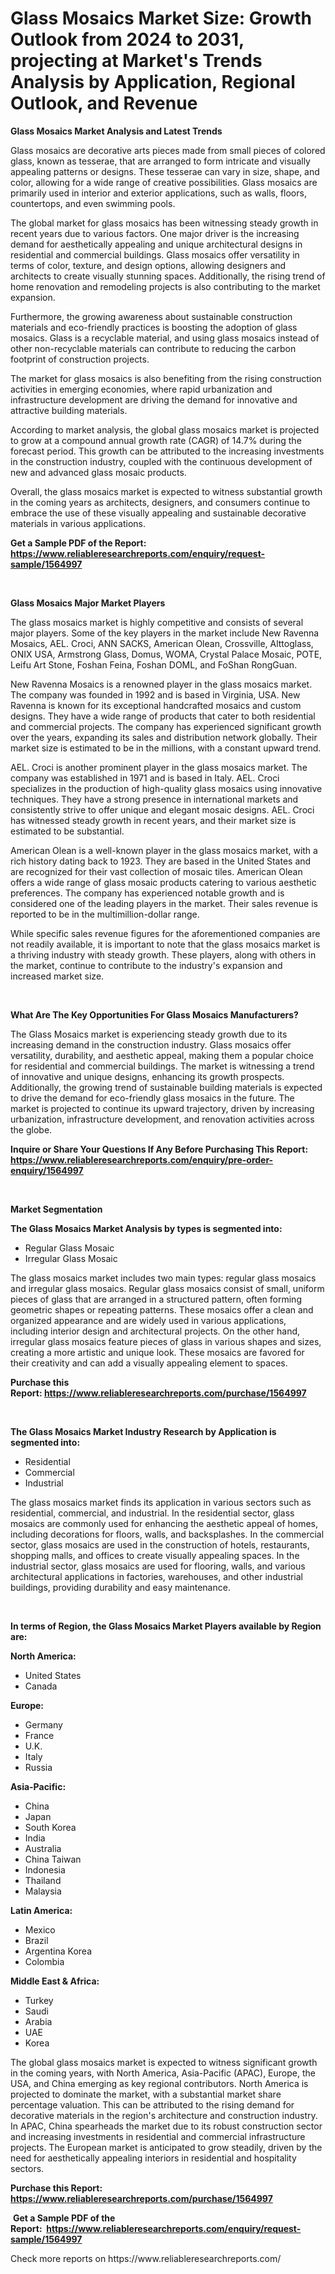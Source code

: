 <p><h1>Glass Mosaics Market Size: Growth Outlook from 2024 to 2031, projecting at Market's Trends Analysis by Application, Regional Outlook, and Revenue</h1></p><p><strong>Glass Mosaics Market Analysis and Latest Trends</strong></p>
<p><p>Glass mosaics are decorative arts pieces made from small pieces of colored glass, known as tesserae, that are arranged to form intricate and visually appealing patterns or designs. These tesserae can vary in size, shape, and color, allowing for a wide range of creative possibilities. Glass mosaics are primarily used in interior and exterior applications, such as walls, floors, countertops, and even swimming pools.</p><p>The global market for glass mosaics has been witnessing steady growth in recent years due to various factors. One major driver is the increasing demand for aesthetically appealing and unique architectural designs in residential and commercial buildings. Glass mosaics offer versatility in terms of color, texture, and design options, allowing designers and architects to create visually stunning spaces. Additionally, the rising trend of home renovation and remodeling projects is also contributing to the market expansion.</p><p>Furthermore, the growing awareness about sustainable construction materials and eco-friendly practices is boosting the adoption of glass mosaics. Glass is a recyclable material, and using glass mosaics instead of other non-recyclable materials can contribute to reducing the carbon footprint of construction projects.</p><p>The market for glass mosaics is also benefiting from the rising construction activities in emerging economies, where rapid urbanization and infrastructure development are driving the demand for innovative and attractive building materials.</p><p>According to market analysis, the global glass mosaics market is projected to grow at a compound annual growth rate (CAGR) of 14.7% during the forecast period. This growth can be attributed to the increasing investments in the construction industry, coupled with the continuous development of new and advanced glass mosaic products.</p><p>Overall, the glass mosaics market is expected to witness substantial growth in the coming years as architects, designers, and consumers continue to embrace the use of these visually appealing and sustainable decorative materials in various applications.</p></p>
<p><strong>Get a Sample PDF of the Report:&nbsp; <a href="https://www.reliableresearchreports.com/enquiry/request-sample/1564997">https://www.reliableresearchreports.com/enquiry/request-sample/1564997</a></strong></p>
<p>&nbsp;</p>
<p><strong>Glass Mosaics Major Market Players</strong></p>
<p><p>The glass mosaics market is highly competitive and consists of several major players. Some of the key players in the market include New Ravenna Mosaics, AEL. Croci, ANN SACKS, American Olean, Crossville, Alttoglass, ONIX USA, Armstrong Glass, Domus, WOMA, Crystal Palace Mosaic, POTE, Leifu Art Stone, Foshan Feina, Foshan DOML, and FoShan RongGuan.</p><p>New Ravenna Mosaics is a renowned player in the glass mosaics market. The company was founded in 1992 and is based in Virginia, USA. New Ravenna is known for its exceptional handcrafted mosaics and custom designs. They have a wide range of products that cater to both residential and commercial projects. The company has experienced significant growth over the years, expanding its sales and distribution network globally. Their market size is estimated to be in the millions, with a constant upward trend.</p><p>AEL. Croci is another prominent player in the glass mosaics market. The company was established in 1971 and is based in Italy. AEL. Croci specializes in the production of high-quality glass mosaics using innovative techniques. They have a strong presence in international markets and consistently strive to offer unique and elegant mosaic designs. AEL. Croci has witnessed steady growth in recent years, and their market size is estimated to be substantial.</p><p>American Olean is a well-known player in the glass mosaics market, with a rich history dating back to 1923. They are based in the United States and are recognized for their vast collection of mosaic tiles. American Olean offers a wide range of glass mosaic products catering to various aesthetic preferences. The company has experienced notable growth and is considered one of the leading players in the market. Their sales revenue is reported to be in the multimillion-dollar range.</p><p>While specific sales revenue figures for the aforementioned companies are not readily available, it is important to note that the glass mosaics market is a thriving industry with steady growth. These players, along with others in the market, continue to contribute to the industry's expansion and increased market size.</p></p>
<p>&nbsp;</p>
<p><strong>What Are The Key Opportunities For Glass Mosaics Manufacturers?</strong></p>
<p><p>The Glass Mosaics market is experiencing steady growth due to its increasing demand in the construction industry. Glass mosaics offer versatility, durability, and aesthetic appeal, making them a popular choice for residential and commercial buildings. The market is witnessing a trend of innovative and unique designs, enhancing its growth prospects. Additionally, the growing trend of sustainable building materials is expected to drive the demand for eco-friendly glass mosaics in the future. The market is projected to continue its upward trajectory, driven by increasing urbanization, infrastructure development, and renovation activities across the globe.</p></p>
<p><strong>Inquire or Share Your Questions If Any Before Purchasing This Report: <a href="https://www.reliableresearchreports.com/enquiry/pre-order-enquiry/1564997">https://www.reliableresearchreports.com/enquiry/pre-order-enquiry/1564997</a></strong></p>
<p>&nbsp;</p>
<p><strong>Market Segmentation</strong></p>
<p><strong>The Glass Mosaics Market Analysis by types is segmented into:</strong></p>
<p><ul><li>Regular Glass Mosaic</li><li>Irregular Glass Mosaic</li></ul></p>
<p><p>The glass mosaics market includes two main types: regular glass mosaics and irregular glass mosaics. Regular glass mosaics consist of small, uniform pieces of glass that are arranged in a structured pattern, often forming geometric shapes or repeating patterns. These mosaics offer a clean and organized appearance and are widely used in various applications, including interior design and architectural projects. On the other hand, irregular glass mosaics feature pieces of glass in various shapes and sizes, creating a more artistic and unique look. These mosaics are favored for their creativity and can add a visually appealing element to spaces.</p></p>
<p><strong>Purchase this Report:&nbsp;<a href="https://www.reliableresearchreports.com/purchase/1564997">https://www.reliableresearchreports.com/purchase/1564997</a></strong></p>
<p>&nbsp;</p>
<p><strong>The Glass Mosaics Market Industry Research by Application is segmented into:</strong></p>
<p><ul><li>Residential</li><li>Commercial</li><li>Industrial</li></ul></p>
<p><p>The glass mosaics market finds its application in various sectors such as residential, commercial, and industrial. In the residential sector, glass mosaics are commonly used for enhancing the aesthetic appeal of homes, including decorations for floors, walls, and backsplashes. In the commercial sector, glass mosaics are used in the construction of hotels, restaurants, shopping malls, and offices to create visually appealing spaces. In the industrial sector, glass mosaics are used for flooring, walls, and various architectural applications in factories, warehouses, and other industrial buildings, providing durability and easy maintenance.</p></p>
<p>&nbsp;</p>
<p><strong>In terms of Region, the Glass Mosaics Market Players available by Region are:</strong></p>
<p>
    <p> <strong> North America: </strong>
        <ul>
            <li>United States</li>
            <li>Canada</li>
        </ul>
        </p> 
    <p> <strong> Europe: </strong>
        <ul>
            <li>Germany</li>
            <li>France</li>
            <li>U.K.</li>
            <li>Italy</li>
            <li>Russia</li>
        </ul>
        </p> 
    <p> <strong> Asia-Pacific: </strong>
        <ul>
            <li>China</li>
            <li>Japan</li>
            <li>South Korea</li>
            <li>India</li>
            <li>Australia</li>
            <li>China Taiwan</li>
            <li>Indonesia</li>
            <li>Thailand</li>
            <li>Malaysia</li>
        </ul>
        </p> 
    <p> <strong> Latin America: </strong>
        <ul>
            <li>Mexico</li>
            <li>Brazil</li>
            <li>Argentina Korea</li>
            <li>Colombia</li>
        </ul>
        </p> 
    <p> <strong> Middle East & Africa: </strong>
        <ul>
            <li>Turkey</li>
            <li>Saudi</li>
            <li>Arabia</li>
            <li>UAE</li>
            <li>Korea</li>
        </ul>
    </p>
    </p>
<p><p>The global glass mosaics market is expected to witness significant growth in the coming years, with North America, Asia-Pacific (APAC), Europe, the USA, and China emerging as key regional contributors. North America is projected to dominate the market, with a substantial market share percentage valuation. This can be attributed to the rising demand for decorative materials in the region's architecture and construction industry. In APAC, China spearheads the market due to its robust construction sector and increasing investments in residential and commercial infrastructure projects. The European market is anticipated to grow steadily, driven by the need for aesthetically appealing interiors in residential and hospitality sectors.</p></p>
<p><strong>Purchase this Report: <a href="https://www.reliableresearchreports.com/purchase/1564997">https://www.reliableresearchreports.com/purchase/1564997</a></strong></p>
<p>&nbsp;<strong>Get a Sample PDF of the Report:&nbsp;&nbsp;<a href="https://www.reliableresearchreports.com/enquiry/request-sample/1564997">https://www.reliableresearchreports.com/enquiry/request-sample/1564997</a></strong></p>
<p><strong></strong></p>
<p>Check more reports on https://www.reliableresearchreports.com/</p>